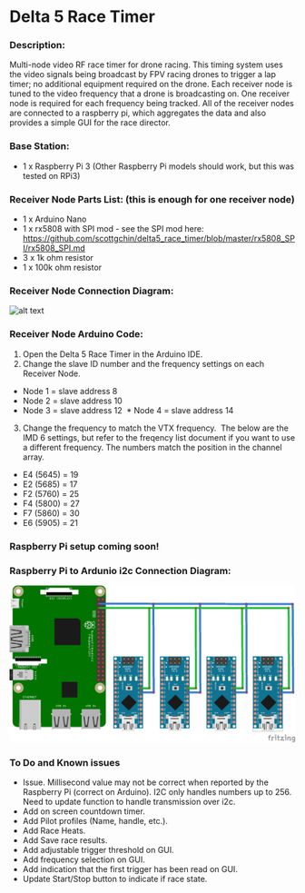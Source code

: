 # Delta 5 Race Timer

### Description:

Multi-node video RF race timer for drone racing.  This timing system uses the video signals being broadcast by FPV racing drones to trigger a lap timer; no additional equipment required on the drone. Each receiver node is tuned to the video frequency that a drone is broadcasting on.  One receiver node is required for each frequency being tracked.  All of the receiver nodes are connected to a raspberry pi, which aggregates the data and also provides a simple GUI for the race director.

### Base Station:
* 1 x Raspberry Pi 3 (Other Raspberry Pi models should work, but this was tested on RPi3)

### Receiver Node Parts List: (this is enough for one receiver node)
* 1 x Arduino Nano
* 1 x rx5808 with SPI mod - see the SPI mod here: https://github.com/scottgchin/delta5_race_timer/blob/master/rx5808_SPI/rx5808_SPI.md
* 3 x 1k ohm resistor
* 1 x 100k ohm resistor

### Receiver Node Connection Diagram:
![alt text](img/Receivernode.png)

### Receiver Node Arduino Code:
1. Open the Delta 5 Race Timer in the Arduino IDE.
2. Change the slave ID number and the frequency settings on each Receiver Node.
  * Node 1 = slave address 8
  * Node 2 = slave address 10
  * Node 3 = slave address 12
  * Node 4 = slave address 14
3. Change the frequency to match the VTX frequency.  The below are the IMD 6 settings, but refer to the freqency list document if you want to use a different frequency. The numbers match the position in the channel array.
  * E4 (5645) = 19  
  * E2 (5685) = 17  
  * F2 (5760) = 25  
  * F4 (5800) = 27  
  * F7 (5860) = 30  
  * E6 (5905) = 21

### Raspberry Pi setup coming soon!


### Raspberry Pi to Ardunio i2c Connection Diagram:
![alt text](img/D5-i2c.png)


### To Do and Known issues 
* Issue. Millisecond value may not be correct when reported by the Raspberry Pi (correct on Arduino). I2C only handles numbers up to 256.  Need to update function to handle transmission over i2c.
* Add on screen countdown timer.
* Add Pilot profiles (Name, handle, etc.).
* Add Race Heats.
* Add Save race results.
* Add adjustable trigger threshold on GUI.
* Add frequency selection on GUI.
* Add indication that the first trigger has been read on GUI.
* Update Start/Stop button to indicate if race state.
